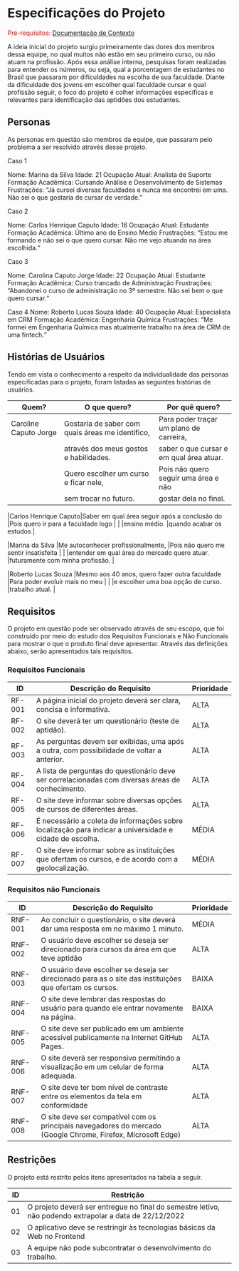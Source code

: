 # Especificações do Projeto

<span style="color:red">Pré-requisitos: <a href="1-Documentação de Contexto.md"> Documentação de Contexto</a></span>

A ideia inicial do projeto surgiu primeiramente das dores dos membros dessa equipe, no qual muitos não estão em seu primeiro curso, ou não atuam na profissão. 
Após essa análise interna, pesquisas foram realizadas para entender os números, ou seja, qual a porcentagem de estudantes no Brasil que passaram por dificuldades na escolha de sua faculdade. 
Diante da dificuldade dos jovens em escolher qual faculdade cursar e qual profissão seguir, o foco do projeto é colher informações específicas e relevantes para identificação das aptidões dos estudantes.

## Personas

As personas em questão são membros da equipe, que passaram pelo problema a ser resolvido através desse projeto.

Caso 1

Nome: Marina da Silva 
Idade: 21
Ocupação Atual: Analista de Suporte
Formação Acadêmica: Cursando Análise e Desenvolvimento de Sistemas
Frustrações: “Já cursei diversas faculdades e nunca me encontrei em uma. Não sei o que gostaria de cursar de verdade.”

Caso 2

Nome: Carlos Henrique Caputo
Idade: 16
Ocupação Atual: Estudante
Formação Acadêmica: Último ano do Ensino Médio
Frustrações: “Estou me formando e não sei o que quero cursar. Não me vejo atuando na área escolhida.“

Caso 3

Nome: Carolina Caputo Jorge 
Idade: 22
Ocupação Atual: Estudante
Formação Acadêmica: Curso trancado de Administração
Frustrações: “Abandonei o curso de administração no 3º semestre. Não sei bem o que quero cursar.“

Caso 4
Nome: Roberto Lucas Souza 
Idade: 40
Ocupação Atual: Especialista em CRM
Formação Acadêmica: Engenharia Química
Frustrações: “Me formei em Engenharia Química mas atualmente trabalho na área de CRM de uma fintech.“

## Histórias de Usuários

Tendo em vista o conhecimento a respeito da individualidade das personas especificadas para o projeto, foram listadas as seguintes histórias de usuários.  

|         Quem?        |             O que quero?                        |            Por quê quero?              |
|----------------------|-------------------------------------------------|----------------------------------------|
|Caroline Caputo Jorge |Gostaria de saber com quais áreas me identifico, |Para poder traçar um plano de carreira, |
|                      |através dos meus gostos e habilidades.           |saber o que cursar e em qual área atuar.|  
|                      |Quero escolher um curso e ficar nele,            |Pois não quero seguir uma área e não    |
|                      |sem trocar no futuro.                            |gostar dela no final.                   |


|Carlos Henrique Caputo|Saber em qual área seguir após a conclusão do    |Pois quero ir para a faculdade logo     |
|                      |ensino médio.                                    |quando acabar os estudos                |

|Marina da Silva       |Me autoconhecer profissionalmente,               |Pois não quero me sentir insatisfeita   |
|                      |entender em qual área do mercado quero atuar.    |futuramente com minha profissão.        |

|Roberto Lucas Souza   |Mesmo aos 40 anos, quero fazer outra faculdade   |Para poder evoluir mais no meu          |
|                      |e escolher uma boa opção de curso.               |trabalho atual.                         |                     

## Requisitos

O projeto em questão pode ser observado através de seu escopo, que foi construído por meio do estudo dos Requisitos Funcionais e Não Funcionais para mostrar o que o produto final deve apresentar.
Através das definições abaixo, serão apresentados tais requisitos.


### Requisitos Funcionais

|ID    | Descrição do Requisito                                                                                   |Prioridade|
|------|----------------------------------------------------------------------------------------------------------|--------|
|RF-001| A página inicial do projeto deverá ser clara, concisa e informativa.                                     | ALTA   | 
|RF-002| O site deverá ter um questionário (teste de aptidão).                                                    | ALTA   |
|RF-003| As perguntas devem ser exibidas, uma após a outra, com possibilidade de voltar a anterior.               | ALTA   | 
|RF-004| A lista de perguntas do questionário deve ser correlacionadas com diversas áreas de conhecimento.        | ALTA   |
|RF-005| O site deve informar sobre diversas opções de cursos de diferentes áreas.                                | ALTA   | 
|RF-006| É necessário a coleta de informações sobre localização para indicar a universidade e cidade de escolha.  | MÉDIA  |
|RF-007| O site deve informar sobre as instituições que ofertam os cursos, e de acordo com a geolocalização.      | MÉDIA  | 

### Requisitos não Funcionais

|ID     | Descrição do Requisito                                                                                       |Prioridade |
|-------|--------------------------------------------------------------------------------------------------------------|-----------|
|RNF-001| Ao concluir o questionário, o site deverá dar uma resposta em no máximo 1 minuto.                            | MÉDIA     | 
|RNF-002| O usuário deve escolher se deseja ser direcionado para cursos da área em que teve aptidão                    |  ALTA     | 
|RNF-003| O usuário deve escolher se deseja ser direcionado para as o site das instituições que ofertam os cursos.     | BAIXA     | 
|RNF-004| O site deve lembrar das respostas do usuário para quando ele entrar novamente na página.                     |  BAIXA    | 
|RNF-005| O site deve ser publicado em um ambiente acessível publicamente na Internet GitHub Pages.                    |  ALTA     |
|RNF-006| O site deverá ser responsivo permitindo a visualização em um celular de forma adequada.                      |  ALTA     | 
|RNF-007| O site deve ter bom nível de contraste entre os elementos da tela em conformidade                            |  ALTA     | 
|RNF-008| O site deve ser compatível com os principais navegadores do mercado (Google Chrome, Firefox, Microsoft Edge) |  ALTA     |

## Restrições

O projeto está restrito pelos itens apresentados na tabela a seguir.

|ID| Restrição                                                                                                         |
|--|-------------------------------------------------------------------------------------------------------------------|
|01| O  projeto  deverá  ser  entregue  no  final  do  semestre  letivo,  não  podendo extrapolar a data de 22/12/2022 |
|02| O aplicativo deve se restringir às tecnologias básicas da Web no Frontend                                         |
|03|A equipe não pode subcontratar o desenvolvimento do trabalho.                                                      |
